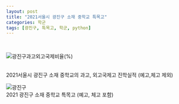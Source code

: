 ```yaml
---
layout: post
title: "2021서울시 광진구 소재 중학교 특목고"
categories: 학군
tags: [광진구, 특목고, 학군, python]
---
```


<br>

![광진구과고외고국제비율(%)](https://user-images.githubusercontent.com/43463898/141302134-060a62aa-c2ce-4dfe-8538-8fba8902f329.png)

<br>
2021서울시 광진구 소재 중학교의 과고, 외고국제고 진학실적 (예고,체고 제외)
<br>


![광진구](https://user-images.githubusercontent.com/43463898/141252697-06960cda-f244-4c3e-9025-4c71cf4b355d.png)
<br>
2021 광진구 소재 중학교 특목고 (예고, 체고 포함)<br>
